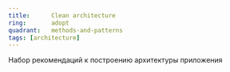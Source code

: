```yaml
---
title:      Clean architecture
ring:       adopt
quadrant:   methods-and-patterns
tags: [architecture]
---
```


Набор рекомендаций к построению архитектуры приложения
